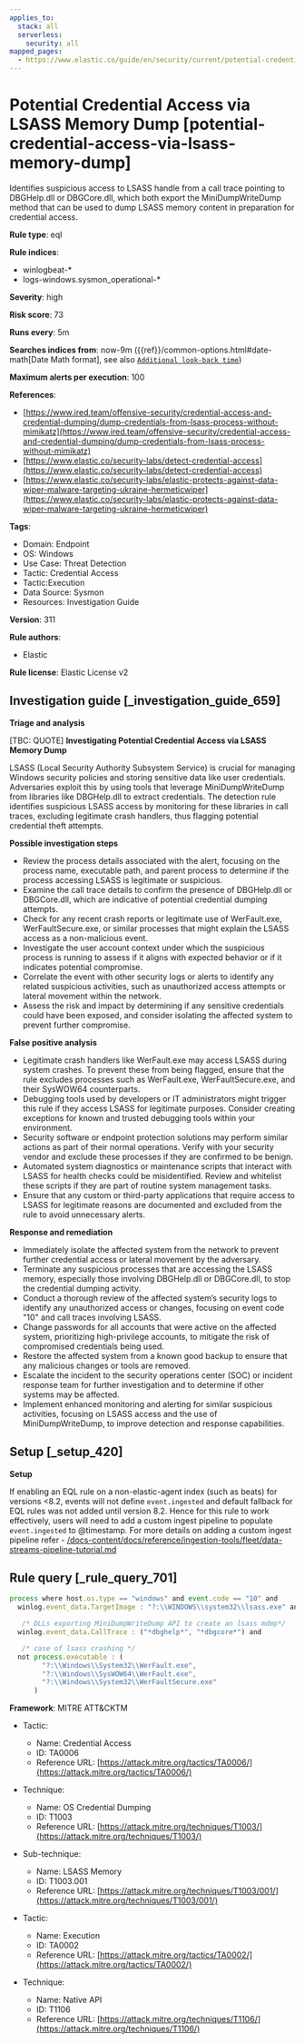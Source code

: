 ```yaml
---
applies_to:
  stack: all
  serverless:
    security: all
mapped_pages:
  - https://www.elastic.co/guide/en/security/current/potential-credential-access-via-lsass-memory-dump.html
---
```


# Potential Credential Access via LSASS Memory Dump [potential-credential-access-via-lsass-memory-dump]

Identifies suspicious access to LSASS handle from a call trace pointing to DBGHelp.dll or DBGCore.dll, which both export the MiniDumpWriteDump method that can be used to dump LSASS memory content in preparation for credential access.

**Rule type**: eql

**Rule indices**:

* winlogbeat-*
* logs-windows.sysmon_operational-*

**Severity**: high

**Risk score**: 73

**Runs every**: 5m

**Searches indices from**: now-9m ({{ref}}/common-options.html#date-math[Date Math format], see also [`Additional look-back time`](docs-content://solutions/security/detect-and-alert/create-detection-rule.md#rule-schedule))

**Maximum alerts per execution**: 100

**References**:

* [https://www.ired.team/offensive-security/credential-access-and-credential-dumping/dump-credentials-from-lsass-process-without-mimikatz](https://www.ired.team/offensive-security/credential-access-and-credential-dumping/dump-credentials-from-lsass-process-without-mimikatz)
* [https://www.elastic.co/security-labs/detect-credential-access](https://www.elastic.co/security-labs/detect-credential-access)
* [https://www.elastic.co/security-labs/elastic-protects-against-data-wiper-malware-targeting-ukraine-hermeticwiper](https://www.elastic.co/security-labs/elastic-protects-against-data-wiper-malware-targeting-ukraine-hermeticwiper)

**Tags**:

* Domain: Endpoint
* OS: Windows
* Use Case: Threat Detection
* Tactic: Credential Access
* Tactic:Execution
* Data Source: Sysmon
* Resources: Investigation Guide

**Version**: 311

**Rule authors**:

* Elastic

**Rule license**: Elastic License v2

## Investigation guide [_investigation_guide_659]

**Triage and analysis**

[TBC: QUOTE]
**Investigating Potential Credential Access via LSASS Memory Dump**

LSASS (Local Security Authority Subsystem Service) is crucial for managing Windows security policies and storing sensitive data like user credentials. Adversaries exploit this by using tools that leverage MiniDumpWriteDump from libraries like DBGHelp.dll to extract credentials. The detection rule identifies suspicious LSASS access by monitoring for these libraries in call traces, excluding legitimate crash handlers, thus flagging potential credential theft attempts.

**Possible investigation steps**

* Review the process details associated with the alert, focusing on the process name, executable path, and parent process to determine if the process accessing LSASS is legitimate or suspicious.
* Examine the call trace details to confirm the presence of DBGHelp.dll or DBGCore.dll, which are indicative of potential credential dumping attempts.
* Check for any recent crash reports or legitimate use of WerFault.exe, WerFaultSecure.exe, or similar processes that might explain the LSASS access as a non-malicious event.
* Investigate the user account context under which the suspicious process is running to assess if it aligns with expected behavior or if it indicates potential compromise.
* Correlate the event with other security logs or alerts to identify any related suspicious activities, such as unauthorized access attempts or lateral movement within the network.
* Assess the risk and impact by determining if any sensitive credentials could have been exposed, and consider isolating the affected system to prevent further compromise.

**False positive analysis**

* Legitimate crash handlers like WerFault.exe may access LSASS during system crashes. To prevent these from being flagged, ensure that the rule excludes processes such as WerFault.exe, WerFaultSecure.exe, and their SysWOW64 counterparts.
* Debugging tools used by developers or IT administrators might trigger this rule if they access LSASS for legitimate purposes. Consider creating exceptions for known and trusted debugging tools within your environment.
* Security software or endpoint protection solutions may perform similar actions as part of their normal operations. Verify with your security vendor and exclude these processes if they are confirmed to be benign.
* Automated system diagnostics or maintenance scripts that interact with LSASS for health checks could be misidentified. Review and whitelist these scripts if they are part of routine system management tasks.
* Ensure that any custom or third-party applications that require access to LSASS for legitimate reasons are documented and excluded from the rule to avoid unnecessary alerts.

**Response and remediation**

* Immediately isolate the affected system from the network to prevent further credential access or lateral movement by the adversary.
* Terminate any suspicious processes that are accessing the LSASS memory, especially those involving DBGHelp.dll or DBGCore.dll, to stop the credential dumping activity.
* Conduct a thorough review of the affected system’s security logs to identify any unauthorized access or changes, focusing on event code "10" and call traces involving LSASS.
* Change passwords for all accounts that were active on the affected system, prioritizing high-privilege accounts, to mitigate the risk of compromised credentials being used.
* Restore the affected system from a known good backup to ensure that any malicious changes or tools are removed.
* Escalate the incident to the security operations center (SOC) or incident response team for further investigation and to determine if other systems may be affected.
* Implement enhanced monitoring and alerting for similar suspicious activities, focusing on LSASS access and the use of MiniDumpWriteDump, to improve detection and response capabilities.


## Setup [_setup_420]

**Setup**

If enabling an EQL rule on a non-elastic-agent index (such as beats) for versions <8.2, events will not define `event.ingested` and default fallback for EQL rules was not added until version 8.2. Hence for this rule to work effectively, users will need to add a custom ingest pipeline to populate `event.ingested` to @timestamp. For more details on adding a custom ingest pipeline refer - [/docs-content/docs/reference/ingestion-tools/fleet/data-streams-pipeline-tutorial.md](docs-content://reference/ingestion-tools/fleet/data-streams-pipeline-tutorial.md)


## Rule query [_rule_query_701]

```js
process where host.os.type == "windows" and event.code == "10" and
  winlog.event_data.TargetImage : "?:\\WINDOWS\\system32\\lsass.exe" and

   /* DLLs exporting MiniDumpWriteDump API to create an lsass mdmp*/
  winlog.event_data.CallTrace : ("*dbghelp*", "*dbgcore*") and

   /* case of lsass crashing */
  not process.executable : (
        "?:\\Windows\\System32\\WerFault.exe",
        "?:\\Windows\\SysWOW64\\WerFault.exe",
        "?:\\Windows\\System32\\WerFaultSecure.exe"
      )
```

**Framework**: MITRE ATT&CKTM

* Tactic:

    * Name: Credential Access
    * ID: TA0006
    * Reference URL: [https://attack.mitre.org/tactics/TA0006/](https://attack.mitre.org/tactics/TA0006/)

* Technique:

    * Name: OS Credential Dumping
    * ID: T1003
    * Reference URL: [https://attack.mitre.org/techniques/T1003/](https://attack.mitre.org/techniques/T1003/)

* Sub-technique:

    * Name: LSASS Memory
    * ID: T1003.001
    * Reference URL: [https://attack.mitre.org/techniques/T1003/001/](https://attack.mitre.org/techniques/T1003/001/)

* Tactic:

    * Name: Execution
    * ID: TA0002
    * Reference URL: [https://attack.mitre.org/tactics/TA0002/](https://attack.mitre.org/tactics/TA0002/)

* Technique:

    * Name: Native API
    * ID: T1106
    * Reference URL: [https://attack.mitre.org/techniques/T1106/](https://attack.mitre.org/techniques/T1106/)



